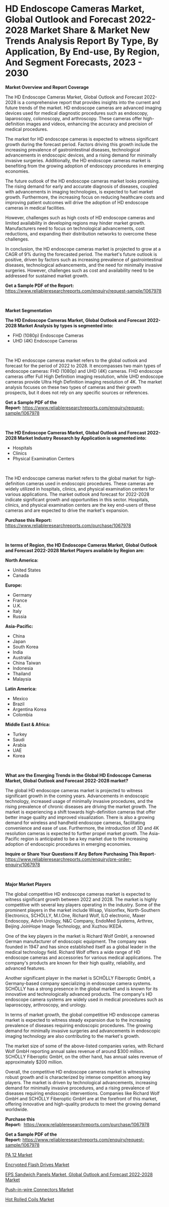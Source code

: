 <p><h1>HD Endoscope Cameras Market, Global Outlook and Forecast 2022-2028 Market Share & Market New Trends Analysis Report By Type, By Application, By End-use, By Region, And Segment Forecasts, 2023 - 2030</h1></p><p><strong>Market Overview and Report Coverage</strong></p>
<p><p>The HD Endoscope Cameras Market, Global Outlook and Forecast 2022-2028 is a comprehensive report that provides insights into the current and future trends of the market. HD endoscope cameras are advanced imaging devices used for medical diagnostic procedures such as endoscopy, laparoscopy, colonoscopy, and arthroscopy. These cameras offer high-definition images and videos, enhancing the accuracy and precision of medical procedures.</p><p>The market for HD endoscope cameras is expected to witness significant growth during the forecast period. Factors driving this growth include the increasing prevalence of gastrointestinal diseases, technological advancements in endoscopic devices, and a rising demand for minimally invasive surgeries. Additionally, the HD endoscope cameras market is benefiting from the growing adoption of endoscopy procedures in emerging economies.</p><p>The future outlook of the HD endoscope cameras market looks promising. The rising demand for early and accurate diagnosis of diseases, coupled with advancements in imaging technologies, is expected to fuel market growth. Furthermore, the increasing focus on reducing healthcare costs and improving patient outcomes will drive the adoption of HD endoscope cameras in medical facilities.</p><p>However, challenges such as high costs of HD endoscope cameras and limited availability in developing regions may hinder market growth. Manufacturers need to focus on technological advancements, cost reductions, and expanding their distribution networks to overcome these challenges.</p><p>In conclusion, the HD endoscope cameras market is projected to grow at a CAGR of 9% during the forecasted period. The market's future outlook is positive, driven by factors such as increasing prevalence of gastrointestinal diseases, technological advancements, and the need for minimally invasive surgeries. However, challenges such as cost and availability need to be addressed for sustained market growth.</p></p>
<p><strong>Get a Sample PDF of the Report:</strong> <a href="https://www.reliableresearchreports.com/enquiry/request-sample/1067978">https://www.reliableresearchreports.com/enquiry/request-sample/1067978</a></p>
<p>&nbsp;</p>
<p><strong>Market Segmentation</strong></p>
<p><strong>The HD Endoscope Cameras Market, Global Outlook and Forecast 2022-2028 Market Analysis by types is segmented into:</strong></p>
<p><ul><li>FHD (1080p) Endoscope Cameras</li><li>UHD (4K) Endoscope Cameras</li></ul></p>
<p>&nbsp;</p>
<p><p>The HD endoscope cameras market refers to the global outlook and forecast for the period of 2022 to 2028. It encompasses two main types of endoscope cameras: FHD (1080p) and UHD (4K) cameras. FHD endoscope cameras offer Full High Definition imaging resolution, while UHD endoscope cameras provide Ultra High Definition imaging resolution of 4K. The market analysis focuses on these two types of cameras and their growth prospects, but it does not rely on any specific sources or references.</p></p>
<p><strong>Get a Sample PDF of the Report:</strong>&nbsp;<a href="https://www.reliableresearchreports.com/enquiry/request-sample/1067978">https://www.reliableresearchreports.com/enquiry/request-sample/1067978</a></p>
<p>&nbsp;</p>
<p><strong>The HD Endoscope Cameras Market, Global Outlook and Forecast 2022-2028 Market Industry Research by Application is segmented into:</strong></p>
<p><ul><li>Hospitals</li><li>Clinics</li><li>Physical Examination Centers</li></ul></p>
<p>&nbsp;</p>
<p><p>The HD endoscope cameras market refers to the global market for high-definition cameras used in endoscopic procedures. These cameras are widely utilized in hospitals, clinics, and physical examination centers for various applications. The market outlook and forecast for 2022-2028 indicate significant growth and opportunities in this sector. Hospitals, clinics, and physical examination centers are the key end-users of these cameras and are expected to drive the market's expansion.</p></p>
<p><strong>Purchase this Report:</strong>&nbsp; <a href="https://www.reliableresearchreports.com/purchase/1067978">https://www.reliableresearchreports.com/purchase/1067978</a></p>
<p>&nbsp;</p>
<p><strong>In terms of Region, the HD Endoscope Cameras Market, Global Outlook and Forecast 2022-2028 Market Players available by Region are:</strong></p>
<p>
    <p> <strong> North America: </strong>
        <ul>
            <li>United States</li>
            <li>Canada</li>
        </ul>
        </p> 
    <p> <strong> Europe: </strong>
        <ul>
            <li>Germany</li>
            <li>France</li>
            <li>U.K.</li>
            <li>Italy</li>
            <li>Russia</li>
        </ul>
        </p> 
    <p> <strong> Asia-Pacific: </strong>
        <ul>
            <li>China</li>
            <li>Japan</li>
            <li>South Korea</li>
            <li>India</li>
            <li>Australia</li>
            <li>China Taiwan</li>
            <li>Indonesia</li>
            <li>Thailand</li>
            <li>Malaysia</li>
        </ul>
        </p> 
    <p> <strong> Latin America: </strong>
        <ul>
            <li>Mexico</li>
            <li>Brazil</li>
            <li>Argentina Korea</li>
            <li>Colombia</li>
        </ul>
        </p> 
    <p> <strong> Middle East & Africa: </strong>
        <ul>
            <li>Turkey</li>
            <li>Saudi</li>
            <li>Arabia</li>
            <li>UAE</li>
            <li>Korea</li>
        </ul>
    </p>
    </p>
<p>&nbsp;</p>
<p><strong>What are the Emerging Trends in the Global HD Endoscope Cameras Market, Global Outlook and Forecast 2022-2028 market?</strong></p>
<p><p>The global HD endoscope cameras market is projected to witness significant growth in the coming years. Advancements in endoscopic technology, increased usage of minimally invasive procedures, and the rising prevalence of chronic diseases are driving the market growth. The market is experiencing a shift towards high-definition cameras that offer better image quality and improved visualization. There is also a growing demand for wireless and handheld endoscope cameras, facilitating convenience and ease of use. Furthermore, the introduction of 3D and 4K resolution cameras is expected to further propel market growth. The Asia-Pacific region is anticipated to be a key market due to the increasing adoption of endoscopic procedures in emerging economies.</p></p>
<p><strong>Inquire or Share Your Questions If Any Before Purchasing This Report</strong>- <a href="https://www.reliableresearchreports.com/enquiry/pre-order-enquiry/1067978">https://www.reliableresearchreports.com/enquiry/pre-order-enquiry/1067978</a></p>
<p>&nbsp;</p>
<p><strong>Major Market Players</strong></p>
<p><p>The global competitive HD endoscope cameras market is expected to witness significant growth between 2022 and 2028. The market is highly competitive with several key players operating in the industry. Some of the prominent players in the market include Wisap, Visionflex, North-Southern Electronics, SCHÖLLY, M.I.One, Richard Wolf, ILO electronic, Maxer Endoscopy, Advin Urology, N&C Company, EndoMed Systems, Arthrex, Beijing JoinHope Image Technology, and Xuzhou IKEDA.</p><p>One of the key players in the market is Richard Wolf GmbH, a renowned German manufacturer of endoscopic equipment. The company was founded in 1947 and has since established itself as a global leader in the medical technology field. Richard Wolf offers a wide range of HD endoscope cameras and accessories for various medical applications. The company's products are known for their high quality, reliability, and advanced features.</p><p>Another significant player in the market is SCHÖLLY Fiberoptic GmbH, a Germany-based company specializing in endoscope camera systems. SCHÖLLY has a strong presence in the global market and is known for its innovative and technologically advanced products. The company's HD endoscope camera systems are widely used in medical procedures such as laparoscopy, arthroscopy, and urology.</p><p>In terms of market growth, the global competitive HD endoscope cameras market is expected to witness steady expansion due to the increasing prevalence of diseases requiring endoscopic procedures. The growing demand for minimally invasive surgeries and advancements in endoscopic imaging technology are also contributing to the market's growth.</p><p>The market size of some of the above-listed companies varies, with Richard Wolf GmbH reporting annual sales revenue of around $300 million. SCHÖLLY Fiberoptic GmbH, on the other hand, has annual sales revenue of approximately $200 million.</p><p>Overall, the competitive HD endoscope cameras market is witnessing robust growth and is characterized by intense competition among key players. The market is driven by technological advancements, increasing demand for minimally invasive procedures, and a rising prevalence of diseases requiring endoscopic interventions. Companies like Richard Wolf GmbH and SCHÖLLY Fiberoptic GmbH are at the forefront of this market, offering innovative and high-quality products to meet the growing demand worldwide.</p></p>
<p><strong>Purchase this Report:</strong>&nbsp;&nbsp;<a href="https://www.reliableresearchreports.com/purchase/1067978">https://www.reliableresearchreports.com/purchase/1067978</a></p>
<p></p>
<p><strong>Get a Sample PDF of the Report:</strong>&nbsp;<a href="https://www.reliableresearchreports.com/enquiry/request-sample/1067978">https://www.reliableresearchreports.com/enquiry/request-sample/1067978</a></p>
<p><p><a href="https://www.linkedin.com/pulse/pa-12-market-research-report-provides-thorough-industry-xnzge/">PA 12 Market</a></p><p><a href="https://medium.com/@thadnader/encrypted-flash-drives-market-size-growth-forecast-2023-2030-0d4e6ffddc50">Encrypted Flash Drives Market</a></p><p><a href="https://github.com/CliffMedina6/Market-Research-Report-List-1/blob/main/eps-sandwich-panels-market-global-outlook-and-forecast-2022-2028-market.md">EPS Sandwich Panels Market, Global Outlook and Forecast 2022-2028 Market</a></p><p><a href="https://www.reportprime.com/push-in-wire-connectors-r7629">Push-in-wire Connectors Market</a></p><p><a href="https://www.linkedin.com/pulse/hot-rolled-coils-market-insights-players-forecast-till-2030-x18ce/">Hot Rolled Coils Market</a></p></p>